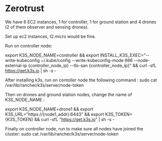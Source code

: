 # Zerotrust

We have 6 EC2 instances, 1 for controller, 1 for ground station and 4 drones (2 of them observer and  sensing drones).

Set up ec2 instances, t2.micro would be fine.

Run on controller node:

export K3S_NODE_NAME=controller && export INSTALL_K3S_EXEC="--write-kubeconfig ~/.kube/config --write-kubeconfig-mode 666 --node-external-ip {controller_node_ip} --tls-san {controller_node_ip}" && curl -sfL https://get.k3s.io | sh -s -

After installing k3s, run on contoller node the following command :
sudo cat /var/lib/rancher/k3s/server/node-token

Then on drones and ground station nodes, change the name of K3S_NODE_NAME :

export K3S_NODE_NAME=drone1 && export K3S_URL="https://{node1_addr}:6443" && export K3S_TOKEN={K3S_TOKEN} && curl -sfL "https://get.k3s.io" | sh -s -


Finally on controller node, run  to make sure all nodes have joined the cluster:
sudo cat /var/lib/rancher/k3s/server/node-token
